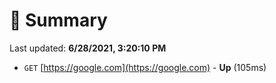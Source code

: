 # 📖 Summary
Last updated: **6/28/2021, 3:20:10 PM**

- `GET` [https://google.com](https://google.com) - **Up** (105ms)
